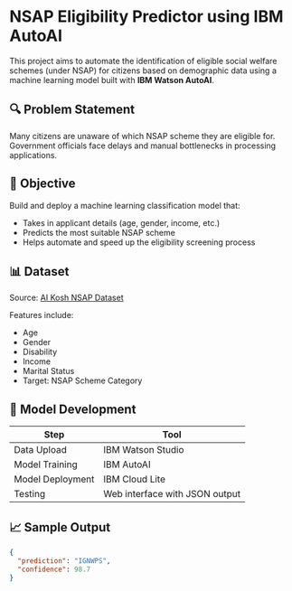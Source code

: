 # NSAP Eligibility Predictor using IBM AutoAI

This project aims to automate the identification of eligible social welfare schemes (under NSAP) for citizens based on demographic data using a machine learning model built with **IBM Watson AutoAI**.

## 🔍 Problem Statement
Many citizens are unaware of which NSAP scheme they are eligible for. Government officials face delays and manual bottlenecks in processing applications.

## 🎯 Objective
Build and deploy a machine learning classification model that:
- Takes in applicant details (age, gender, income, etc.)
- Predicts the most suitable NSAP scheme
- Helps automate and speed up the eligibility screening process

## 📊 Dataset
Source: [AI Kosh NSAP Dataset](https://aikosh.indiaai.gov.in/web/datasets/details/district_wise_pension_data_under_the_national_social_assistance_programme_nsap_1.html)

Features include:
- Age
- Gender
- Disability
- Income
- Marital Status
- Target: NSAP Scheme Category

## 🧠 Model Development

| Step | Tool |
|------|------|
| Data Upload | IBM Watson Studio |
| Model Training | IBM AutoAI |
| Model Deployment | IBM Cloud Lite |
| Testing | Web interface with JSON output |

## 📈 Sample Output

```json
{
  "prediction": "IGNWPS",
  "confidence": 98.7
}
